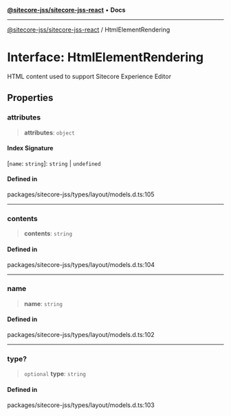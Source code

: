 [**@sitecore-jss/sitecore-jss-react**](../README.md) • **Docs**

***

[@sitecore-jss/sitecore-jss-react](../README.md) / HtmlElementRendering

# Interface: HtmlElementRendering

HTML content used to support Sitecore Experience Editor

## Properties

### attributes

> **attributes**: `object`

#### Index Signature

 \[`name`: `string`\]: `string` \| `undefined`

#### Defined in

packages/sitecore-jss/types/layout/models.d.ts:105

***

### contents

> **contents**: `string`

#### Defined in

packages/sitecore-jss/types/layout/models.d.ts:104

***

### name

> **name**: `string`

#### Defined in

packages/sitecore-jss/types/layout/models.d.ts:102

***

### type?

> `optional` **type**: `string`

#### Defined in

packages/sitecore-jss/types/layout/models.d.ts:103
